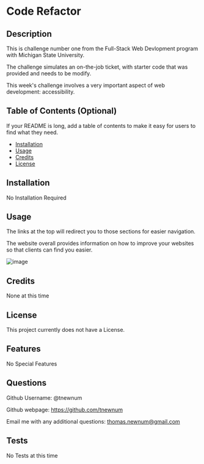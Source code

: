 # Code Refactor

## Description

This is challenge number one from the Full-Stack Web Devlopment program with Michigan State University.

The challenge simulates an on-the-job ticket, with starter code that was provided and needs to be modify.

This week's challenge involves a very important aspect of web development: accessibility.

## Table of Contents (Optional)

If your README is long, add a table of contents to make it easy for users to find what they need.

- [Installation](#installation)
- [Usage](#usage)
- [Credits](#credits)
- [License](#license)

## Installation

No Installation Required

## Usage

The links at the top will redirect you to those sections for easier navigation. 

The website overall provides information on how to improve your websites so that clients can find you easier.

![image](https://user-images.githubusercontent.com/117390778/217816040-5a5e7c00-6cbf-4f50-a166-ac52c60e9cff.png)


## Credits

None at this time 

## License

This project currently does not have a License. 


## Features

No Special Features

## Questions

Github Username: @tnewnum

Github webpage: https://github.com/tnewnum

Email me with any additional questions: thomas.newnum@gmail.com

## Tests

No Tests at this time
